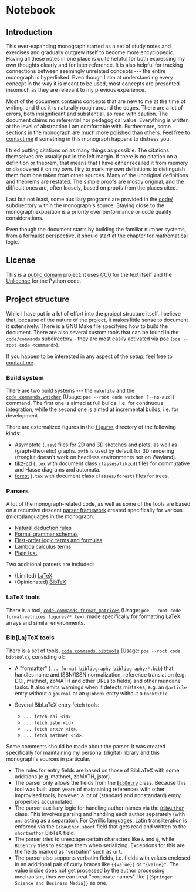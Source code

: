 # Notebook

<!-- __Note__: The corresponding PDF, kept up-to-date, can be found [here](https://ivasilev.net/files/Notebook.pdf). -->

## Introduction

This ever-expanding monograph started as a set of study notes and exercises and gradually outgrew itself to become more encyclopedic. Having all these notes in one place is quite helpful for both expressing my own thoughts clearly and for later reference. It is also helpful for tracking connections between seemingly unrelated concepts --- the entire monograph is hyperlinked. Even though I aim at understanding every concept in the way it is meant to be used, most concepts are presented insomuch as they are relevant to my previous experience.

Most of the document contains concepts that are new to me at the time of writing, and thus it is naturally rough around the edges. There are a lot of errors, both insignificant and substantial, so read with caution. The document claims no referential nor pedagogical value. Everything is written at the level of abstraction I am comfortable with. Furthermore, some sections in the monograph are much more polished than others. Feel free to [contact me](https://ivasilev.net) if something in this monograph happens to distress you.

I tried putting citations on as many things as possible. The citations themselves are usually put in the left margin. If there is no citation on a definition or theorem, that means that I have either recalled it from memory or discovered it on my own. I try to mark my own definitions to distinguish them from one taken from other sources. Many of the unoriginal definitions and theorems are restated. The simple proofs are mostly original, and the difficult ones are, often loosely, based on proofs from the places cited.

Last but not least, some auxiliary programs are provided in the [code/](https://github.com/v--/notebook/tree/master/code) subdirectory within the monograph's source. Staying close to the monograph exposition is a priority over performance or code quality considerations.

Even though the document starts by building the familiar number systems, from a formalist perspective, it should start at the chapter for mathematical logic.

## License

This is a [public domain](https://en.wikipedia.org/wiki/Public_domain) project: it uses [CC0](https://spdx.org/licenses/CC0-1.0.html) for the text itself and the [Unlicense](https://spdx.org/licenses/Unlicense.html) for the Python code.

## Project structure

While I have put in a lot of effort into the project structure itself, I believe that, because of the nature of the project, it makes little sense to document it extensively. There is a GNU Make file specifying how to build the document. There are also several custom tools that can be found in the `code/commands` subdirectory - they are most easily activated via [poe](https://poethepoet.natn.io) (`poe --root code <command>`).

If you happen to be interested in any aspect of the setup, feel free to [contact me](https://ivasilev.net).

### Build system

There are two build systems --- the [`makefile`](./makefile) and the [`code.commands.watcher`](./code/commands/watcher) (Usage: `poe --root code watcher [--no-aux]`) command. The first one is aimed at full builds, i.e. for continuous integration, while the second one is aimed at incremental builds, i.e. for development.

There are externalized figures in the [`figures`](./figures) directory of the following kinds:
* [Asymptote](https://github.com/vectorgraphics/asymptote) (`.asy`) files for 2D and 3D sketches and plots, as well as (graph-theoretic) graphs. `xvfb` is used by default for 3D rendering (freeglut doesn't work on headless environments nor on Wayland).
* [tikz-cd](https://ctan.org/pkg/tikz-cd) (`.tex` with document class `classes/tikzcd`) files for commutative and Hasse diagrams and automata.
* [forest](https://ctan.org/pkg/forest) (`.tex` with document class `classes/forest`) files for trees.

### Parsers

A lot of the monograph-related code, as well as some of the tools are based on a recursive descent [parser framework](./code/notebook/parsing) created specifically for various (micro)languages in the monograph:
* [Natural deduction rules](./code/notebook/math/natural_deduction/parsing)
* [Formal grammar schemas](./code/notebook/math/grammars/parsing)
* [First-order logic terms and formulas](./code/notebook/math/fol/parsing)
* [Lambda calculus terms](./code/notebook/math/lambda/parsing)
* [Plain text](./code/notebook/math/nlp/parsing)

Two additional parsers are included:
* (Limited) [LaTeX](./code/notebook/latex/parsing)
* (Opinionated) [BibTeX](./code/notebook/bibtex/parsing)

### LaTeX tools

There is a tool, [`code.commands.format_matrices`](./code/commands/format_matrices) (Usage: `poe --root code format-matrices figures/*.tex`), made specifically for formatting LaTeX arrays and similar environments.

### Bib(La)TeX tools

There is a set of tools, [`code.commands.bibtools`](./code/commands/bibtools) (Usage: `poe --root code bibtools`), consisting of:
* A "formatter" (`... format bibliography bibliography/*.bib`) that handles name and ISBN/ISSN normalization, reference translation (e.g. DOI, mathnet, zbMATH and other URLs to fields) and other mundane tasks. It also emits warnings when it detects mistakes, e.g. an `@article` entry without a `journal` or an `@inbook` entry without a `booktitle`.

* Several BibLaTeX entry fetch tools:
  * `... fetch doi <id>`
  * `... fetch isbn <id>`
  * `... fetch arxiv <id>`.
  * `... fetch mathnet <id>`.

Some comments should be made about the parser. It was created specifically for maintaining my personal (digital) library and this monograph's sources in particular.
* The rules for entry fields are based on those of BibLaTeX with some additions (e.g. mathnet, zbMATH, jstor).
* The parser only allows the fields from the [`BibEntry`](./code/notebook/bibtex/entry.py) class. Because this tool was built upon years of maintaining references with other improvised tools, however, a lot of (standard and nonstandard) entry properties accumulated.
* The parser auxiliary logic for handling author names via the [`BibAuthor`](./code/notebook/bibtex/author.py) class. This involves parsing and handling each author separately (with `and` acting as a separator). For Cyrillic languages, Latin transliteration is enforced via the `BibAuthor.short` field that gets read and written to the `shortauthor` BibTeX field.
* The parser tries to unescape certain characters like `&` and `@`, while `BibEntry` tries to escape them when serializing. Exceptions for this are the fields marked as "verbatim" such as `url`.
* The parser also supports verbatim fields, i.e. fields with values enclosed in an additional pair of curly braces like `{{value}}` or `"{value}"`. The value inside does not get processed by the author processing mechanism, thus we can treat "corporate names" like `{{Springer Science and Business Media}}` as one.
